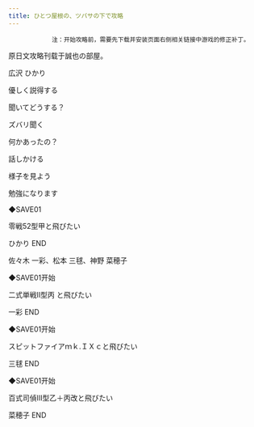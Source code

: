 ```yaml
---
title: ひとつ屋根の、ツバサの下で攻略
---
```


                注：开始攻略前，需要先下载并安装页面右侧相关链接中游戏的修正补丁。

原日文攻略刊载于誠也の部屋。



広沢 ひかり



優しく説得する

聞いてどうする？

ズバリ聞く

何かあったの？

話しかける

様子を見よう

勉強になります

◆SAVE01

零戦52型甲と飛びたい



ひかり END



佐々木 一彩、松本 三毬、神野 菜穂子



◆SAVE01开始

二式単戦II型丙 と飛びたい



一彩 END



◆SAVE01开始

スピットファイアｍｋ.ＩＸｃと飛びたい



三毬 END



◆SAVE01开始

百式司偵III型乙＋丙改と飛びたい



菜穂子 END


              
